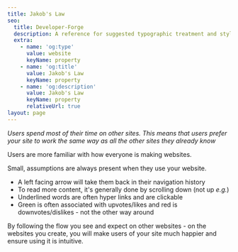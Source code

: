 ```yaml
---
title: Jakob's Law
seo:
  title: Developer-Forge
  description: A reference for suggested typographic treatment and styles for your content
  extra:
    - name: 'og:type'
      value: website
      keyName: property
    - name: 'og:title'
      value: Jakob's Law
      keyName: property
    - name: 'og:description'
      value: Jakob's Law
      keyName: property
      relativeUrl: true
layout: page
---
```


*Users spend most of their time on other sites. This means that users prefer your site to work the same way as all the other sites they already know*

Users are more familiar with how everyone is making websites.

Small, assumptions are always present when they use your website.

- A left facing arrow will take them back in their navigation history
- To read more content, it's generally done by scrolling down (not up *e.g.*)
- Underlined words are often hyper links and are clickable
- Green is often associated with upvotes/likes and red is downvotes/dislikes - not the other way around

By following the flow you see and expect on other websites - on the websites you create, you will make users of your site much happier and ensure using it is intuitive.